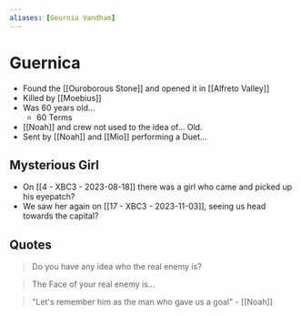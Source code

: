 ```yaml
---
aliases: [Geurnia Vandham]
---
```

# Guernica
- Found the [[Ouroborous Stone]] and opened it in [[Alfreto Valley]]
- Killed by [[Moebius]]
- Was 60 years old…
	- 60 Terms
- [[Noah]] and crew not used to the idea of… Old.
- Sent by [[Noah]] and [[Mio]] performing a Duet…
## Mysterious Girl
- On [[4 - XBC3 - 2023-08-18]] there was a girl who came and picked up his eyepatch?
- We saw her again on [[17 - XBC3 - 2023-11-03]], seeing us head towards the capital?
## Quotes
> Do you have any idea who the real enemy is?

> The Face of your real enemy is…

> "Let's remember him as the man who gave us a goal" - [[Noah]]

